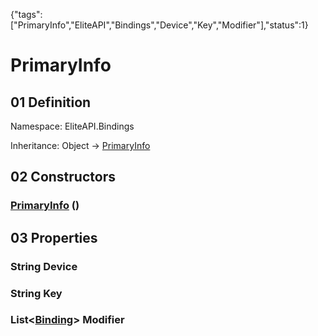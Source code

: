 {"tags":["PrimaryInfo","EliteAPI","Bindings","Device","Key","Modifier"],"status":1}

# PrimaryInfo

## 01 Definition

Namespace: <span class='code'>EliteAPI.Bindings</span>

Inheritance: <span class='code'>Object</span> → <span class='code'>[PrimaryInfo](../../EliteAPI/Bindings/PrimaryInfo.html)</span>

## 02 Constructors

### <span class='code'>[PrimaryInfo](../../EliteAPI/Bindings/PrimaryInfo.html)</span> ()

## 03 Properties

### <span class='code'>String</span> Device

### <span class='code'>String</span> Key

### <span class='code'>List<[Binding](../../EliteAPI/Bindings/Binding.html)></span> Modifier

